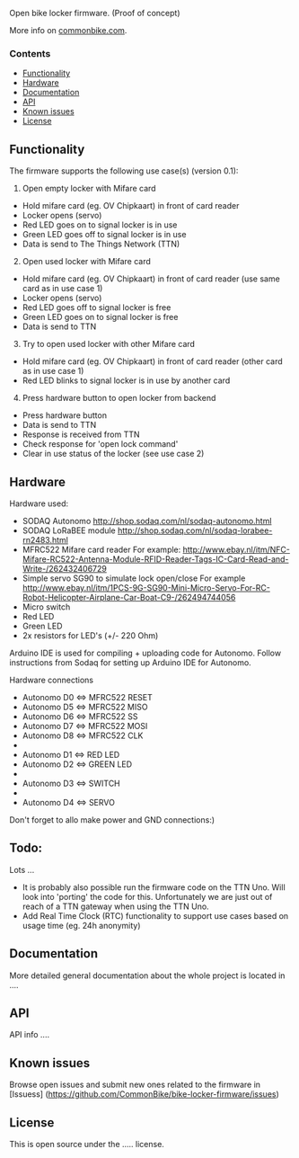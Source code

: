 Open bike locker  firmware. (Proof of concept)

More info on [commonbike.com](http://commonbike.com).

### Contents
- [Functionality](#Functionality)
- [Hardware](#Hardware)
- [Documentation](#documentation)
- [API](#API)
- [Known issues](#known-issues)
- [License](#License)

## Functionality

The firmware  supports the following use case(s) (version 0.1):
1) Open empty locker with Mifare card
- Hold mifare card (eg. OV Chipkaart) in front of card reader
- Locker opens (servo)
- Red LED goes on to signal locker is in use
- Green LED goes off to signal locker is in use
- Data is send to The Things Network (TTN)

2) Open used locker with Mifare card
- Hold mifare card (eg. OV Chipkaart) in front of card reader (use same card as in use case 1)
- Locker opens (servo)
- Red LED goes off to signal locker is free
- Green LED goes on to signal locker is free
- Data is send to TTN

3) Try to open used locker with other Mifare card
- Hold mifare card (eg. OV Chipkaart) in front of card reader (other card as in use case 1)
- Red LED blinks to signal locker is in use by another card

4) Press hardware button to open locker from backend 
- Press hardware button
- Data is send to TTN
- Response is received from TTN
- Check response for 'open lock command'
- Clear in use status of the locker (see use case 2)

## Hardware
Hardware used:
- SODAQ Autonomo 
  http://shop.sodaq.com/nl/sodaq-autonomo.html
- SODAQ LoRaBEE module
  http://shop.sodaq.com/nl/sodaq-lorabee-rn2483.html
- MFRC522 Mifare card reader 
  For example: http://www.ebay.nl/itm/NFC-Mifare-RC522-Antenna-Module-RFID-Reader-Tags-IC-Card-Read-and-Write-/262432406729
- Simple servo SG90 to simulate lock open/close
  For example http://www.ebay.nl/itm/1PCS-9G-SG90-Mini-Micro-Servo-For-RC-Robot-Helicopter-Airplane-Car-Boat-C9-/262494744056
- Micro switch 
- Red LED
- Green LED 
- 2x resistors for LED's (+/- 220 Ohm) 
	
Arduino IDE is used for compiling + uploading code for Autonomo. Follow instructions from Sodaq for setting up Arduino IDE for Autonomo.

Hardware connections
*  Autonomo D0 <=> MFRC522 RESET
*  Autonomo D5 <=> MFRC522 MISO
*  Autonomo D6 <=> MFRC522 SS
*  Autonomo D7 <=> MFRC522 MOSI
*  Autonomo D8 <=> MFRC522 CLK
*
*  Autonomo D1 <=> RED LED
*  Autonomo D2 <=> GREEN LED
*  
*  Autonomo D3 <=> SWITCH
*  
*  Autonomo D4 <=> SERVO

Don't forget to allo make power and GND connections:)



## Todo:
Lots ...

- It is probably also possible run the firmware code on the TTN Uno. Will look into 'porting' the code for this. Unfortunately we are just out of reach of a TTN gateway when using the TTN Uno. 
- Add Real Time Clock (RTC) functionality to support use cases based on usage time (eg. 24h anonymity)

## Documentation

More detailed general documentation about the whole project is located in ....

## API

API info ....

## Known issues

Browse open issues and submit new ones related to the firmware in [Issuess] (https://github.com/CommonBike/bike-locker-firmware/issues)

## License

This is open source under the ..... license. 


